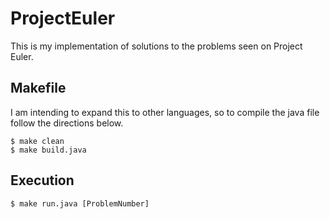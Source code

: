 # ProjectEuler

This is my implementation of solutions to the problems seen on Project Euler. 

## Makefile

I am intending to expand this to other languages, so to compile the java file follow the directions below.

	$ make clean
	$ make build.java

## Execution

	$ make run.java [ProblemNumber]